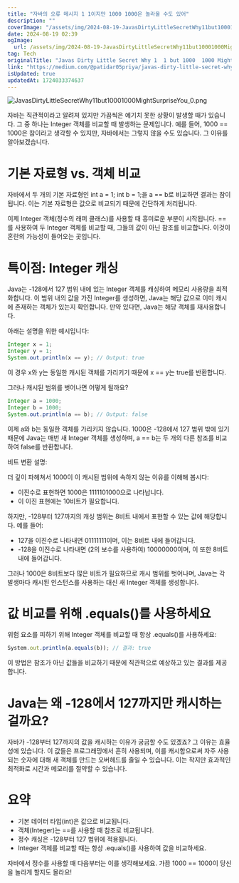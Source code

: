 ```yaml
---
title: "자바의 오류 메시지 1 1이지만 1000 1000은 놀라울 수도 있어"
description: ""
coverImage: "/assets/img/2024-08-19-JavasDirtyLittleSecretWhy11but10001000MightSurpriseYou_0.png"
date: 2024-08-19 02:39
ogImage:
  url: /assets/img/2024-08-19-JavasDirtyLittleSecretWhy11but10001000MightSurpriseYou_0.png
tag: Tech
originalTitle: "Javas Dirty Little Secret Why 1  1 but 1000  1000 Might Surprise You"
link: "https://medium.com/@patidar05priya/javas-dirty-little-secret-why-1-1-but-1000-1000-might-surprise-you-1e44acfe2c6a"
isUpdated: true
updatedAt: 1724033374637
---
```


![JavasDirtyLittleSecretWhy11but10001000MightSurpriseYou_0.png](/assets/img/2024-08-19-JavasDirtyLittleSecretWhy11but10001000MightSurpriseYou_0.png)

자바는 직관적이라고 알려져 있지만 가끔씩은 예기치 못한 상황이 발생할 때가 있습니다. 그 중 하나는 Integer 객체를 비교할 때 발생하는 문제입니다. 예를 들어, 1000 == 1000은 참이라고 생각할 수 있지만, 자바에서는 그렇지 않을 수도 있습니다. 그 이유를 알아보겠습니다.

# 기본 자료형 vs. 객체 비교

자바에서 두 개의 기본 자료형인 int a = 1; int b = 1;을 a == b로 비교하면 결과는 참이 됩니다. 이는 기본 자료형은 값으로 비교되기 때문에 간단하게 처리됩니다.

<div class="content-ad"></div>

이제 Integer 객체(정수의 래퍼 클래스)를 사용할 때 흥미로운 부분이 시작됩니다. ==를 사용하여 두 Integer 객체를 비교할 때, 그들의 값이 아닌 참조를 비교합니다. 이것이 혼란의 가능성이 들어오는 곳입니다.

# 특이점: Integer 캐싱

Java는 -128에서 127 범위 내에 있는 Integer 객체를 캐싱하여 메모리 사용량을 최적화합니다. 이 범위 내의 값을 가진 Integer를 생성하면, Java는 해당 값으로 이미 캐시에 존재하는 객체가 있는지 확인합니다. 만약 있다면, Java는 해당 객체를 재사용합니다.

아래는 설명을 위한 예시입니다:

<div class="content-ad"></div>

```java
Integer x = 1;
Integer y = 1;
System.out.println(x == y); // Output: true
```

이 경우 x와 y는 동일한 캐시된 객체를 가리키기 때문에 x == y는 true를 반환합니다.

그러나 캐시된 범위를 벗어나면 어떻게 될까요?

```java
Integer a = 1000;
Integer b = 1000;
System.out.println(a == b); // Output: false
```

<div class="content-ad"></div>

이제 a와 b는 동일한 객체를 가리키지 않습니다. 1000은 -128에서 127 범위 밖에 있기 때문에 Java는 매번 새 Integer 객체를 생성하며, a == b는 두 개의 다른 참조를 비교하여 false를 반환합니다.

비트 변환 설명:

더 깊이 파헤쳐서 1000이 이 캐시된 범위에 속하지 않는 이유를 이해해 봅시다:

- 이진수로 표현하면 1000은 1111101000으로 나타납니다.
- 이 이진 표현에는 10비트가 필요합니다.

<div class="content-ad"></div>

하지만, -128부터 127까지의 캐싱 범위는 8비트 내에서 표현할 수 있는 값에 해당합니다. 예를 들어:

- 127을 이진수로 나타내면 01111111이며, 이는 8비트 내에 들어갑니다.
- -128을 이진수로 나타내면 (2의 보수를 사용하여) 10000000이며, 이 또한 8비트 내에 들어갑니다.

그러나 1000은 8비트보다 많은 비트가 필요하므로 캐시 범위를 벗어나며, Java는 각 발생마다 캐시된 인스턴스를 사용하는 대신 새 Integer 객체를 생성합니다.

# 값 비교를 위해 .equals()를 사용하세요

<div class="content-ad"></div>

위험 요소를 피하기 위해 Integer 객체를 비교할 때 항상 .equals()를 사용하세요:

```js
System.out.println(a.equals(b)); // 결과: true
```

이 방법은 참조가 아닌 값들을 비교하기 때문에 직관적으로 예상하고 있는 결과를 제공합니다.

# Java는 왜 -128에서 127까지만 캐시하는 걸까요?

<div class="content-ad"></div>

자바가 -128부터 127까지의 값을 캐시하는 이유가 궁금할 수도 있겠죠? 그 이유는 효율성에 있습니다. 이 값들은 프로그래밍에서 흔히 사용되며, 이를 캐시함으로써 자주 사용되는 숫자에 대해 새 객체를 만드는 오버헤드를 줄일 수 있습니다. 이는 작지만 효과적인 최적화로 시간과 메모리를 절약할 수 있습니다.

# 요약

- 기본 데이터 타입(int)은 값으로 비교됩니다.
- 객체(Integer)는 ==를 사용할 때 참조로 비교됩니다.
- 정수 캐싱은 -128부터 127 범위에 적용됩니다.
- Integer 객체를 비교할 때는 항상 .equals()를 사용하여 값을 비교하세요.

자바에서 정수를 사용할 때 다음부터는 이를 생각해보세요. 가끔 1000 == 1000이 당신을 놀라게 할지도 몰라요!

